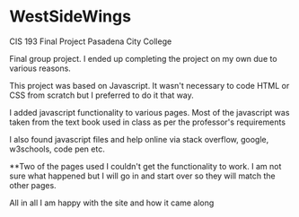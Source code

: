 # WestSideWings
CIS 193 Final Project
Pasadena City College

Final group project. I ended up completing the project on my own due to various reasons.

This project was based on Javascript. It wasn't necessary to code HTML or CSS from scratch but I preferred to do it that way.

I added javascript functionality to various pages.
Most of the javascript was taken from the text book used in class as per the professor's requirements

I also found javascript files and help online via stack overflow, google, w3schools, code pen etc. 

**Two of the pages used I couldn't get the functionality to work. I am not sure what happened but I will go in and start over so they will match the other pages.

All in all I am happy with the site and how it came along
